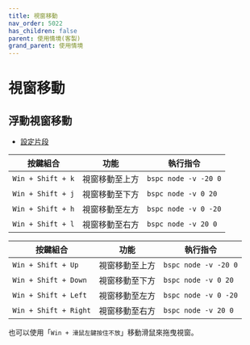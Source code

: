 ```yaml
---
title: 視窗移動
nav_order: 5022
has_children: false
parent: 使用情境(客製)
grand_parent: 使用情境
---
```



# 視窗移動


## 浮動視窗移動

* [設定片段](https://github.com/samwhelp/note-about-bspwm/blob/gh-pages/_demo/config/bspwm-config/main/config/bspwm/share/gen/sxhkd-gen-rc/Section/Keybind/Window/Move.conf)


| 按鍵組合          | 功能           | 執行指令              |
| ----------------- | -------------- | ---------------------------- |
| `Win + Shift + k` | 視窗移動至上方 | `bspc node -v -20 0`     |
| `Win + Shift + j` | 視窗移動至下方 | `bspc node -v 0 20`   |
| `Win + Shift + h` | 視窗移動至左方 | `bspc node -v 0 -20`   |
| `Win + Shift + l` | 視窗移動至右方 | `bspc node -v 20 0`  |


| 按鍵組合              | 功能           | 執行指令                     |
| --------------------- | -------------- | ---------------------------- |
| `Win + Shift + Up`    | 視窗移動至上方 | `bspc node -v -20 0`     |
| `Win + Shift + Down`  | 視窗移動至下方 | `bspc node -v 0 20`   |
| `Win + Shift + Left`  | 視窗移動至左方 | `bspc node -v 0 -20`   |
| `Win + Shift + Right` | 視窗移動至右方 | `bspc node -v 20 0`  |


也可以使用「`Win + 滑鼠左鍵按住不放`」移動滑鼠來拖曳視窗。
